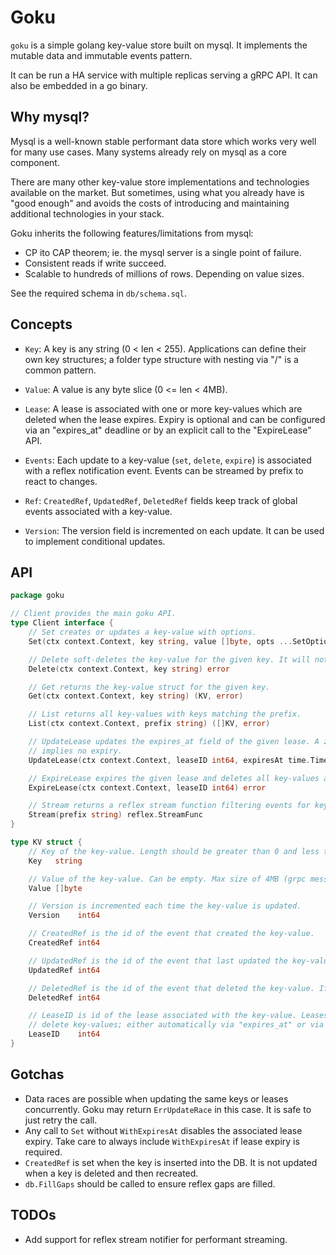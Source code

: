 # Goku

`goku` is a simple golang key-value store built on mysql. It implements the mutable data and immutable events pattern.

It can be run a HA service with multiple replicas serving a gRPC API. It can also be embedded in a go binary.

## Why mysql?

Mysql is a well-known stable performant data store which works very well for many use cases. 
Many systems already rely on mysql as a core component. 

There are many other key-value store implementations and technologies available on the market. 
But sometimes, using what you already have is "good enough" and avoids the costs of introducing
and maintaining additional technologies in your stack. 
 
Goku inherits the following features/limitations from mysql:
 - CP ito CAP theorem; ie. the mysql server is a single point of failure. 
 - Consistent reads if write succeed.
 - Scalable to hundreds of millions of rows. Depending on value sizes.

See the required schema in `db/schema.sql`.

## Concepts

- `Key`: A key is any string (0 < len < 255). Applications can define their own key structures; a folder type structure with nesting via "/" is a common pattern. 

- `Value`: A value is any byte slice (0 <= len < 4MB).

- `Lease`: A lease is associated with one or more key-values which are deleted when the lease expires. Expiry is optional and can be configured via an "expires_at" deadline or by an explicit call to the "ExpireLease" API.

- `Events`: Each update to a key-value (`set`, `delete`, `expire`) is associated with a reflex notification event. Events can be streamed by prefix to react to changes.

- `Ref`: `CreatedRef`, `UpdatedRef`, `DeletedRef` fields keep track of global events associated with a key-value.

- `Version`: The version field is incremented on each update. It can be used to implement conditional updates.

## API

```go
package goku

// Client provides the main goku API.
type Client interface {
	// Set creates or updates a key-value with options.
	Set(ctx context.Context, key string, value []byte, opts ...SetOption) error

	// Delete soft-deletes the key-value for the given key. It will not be returned in Get or List.
	Delete(ctx context.Context, key string) error

	// Get returns the key-value struct for the given key.
	Get(ctx context.Context, key string) (KV, error)

	// List returns all key-values with keys matching the prefix.
	List(ctx context.Context, prefix string) ([]KV, error)

	// UpdateLease updates the expires_at field of the given lease. A zero expires at
	// implies no expiry. 
	UpdateLease(ctx context.Context, leaseID int64, expiresAt time.Time) error

	// ExpireLease expires the given lease and deletes all key-values associated with it.
	ExpireLease(ctx context.Context, leaseID int64) error

    // Stream returns a reflex stream function filtering events for keys matching the prefix.
	Stream(prefix string) reflex.StreamFunc
}

type KV struct {
	// Key of the key-value. Length should be greater than 0 and less than 256.
	Key   string

	// Value of the key-value. Can be empty. Max size of 4MB (grpc message limit).
	Value []byte

	// Version is incremented each time the key-value is updated.
	Version    int64

	// CreatedRef is the id of the event that created the key-value.
	CreatedRef int64

	// UpdatedRef is the id of the event that last updated the key-value.
	UpdatedRef int64

	// DeletedRef is the id of the event that deleted the key-value. If zero, the key-value is not deleted.
	DeletedRef int64

	// LeaseID is id of the lease associated with the key-value. Leases can be used to
	// delete key-values; either automatically via "expires_at" or via ExpireLease API.
	LeaseID    int64
}
```

## Gotchas

- Data races are possible when updating the same keys or leases concurrently. Goku may return `ErrUpdateRace` in this case. It is safe to just retry the call.
- Any call to `Set` without `WithExpiresAt` disables the associated lease expiry. Take care to always include `WithExpiresAt` if lease expiry is required.
- `CreatedRef` is set when the key is inserted into the DB. It is not updated when a key is deleted and then recreated.
- `db.FillGaps` should be called to ensure reflex gaps are filled.

## TODOs

- Add support for reflex stream notifier for performant streaming.
